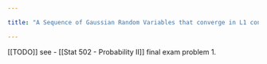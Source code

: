 ```yaml
---

title: "A Sequence of Gaussian Random Variables that converge in L1 converge to a Gaussian"

---
```

[[TODO]] see - [[Stat 502 - Probability II]] final exam problem 1.